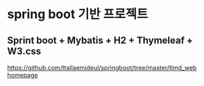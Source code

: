 # spring boot 기반 프로젝트

## Sprint boot + Mybatis + H2 + Thymeleaf + W3.css
https://github.com/ttallaemideul/springboot/tree/master/tlmd_web
[homepage](https://ttallaemideul.github.io/tlmd_web)

